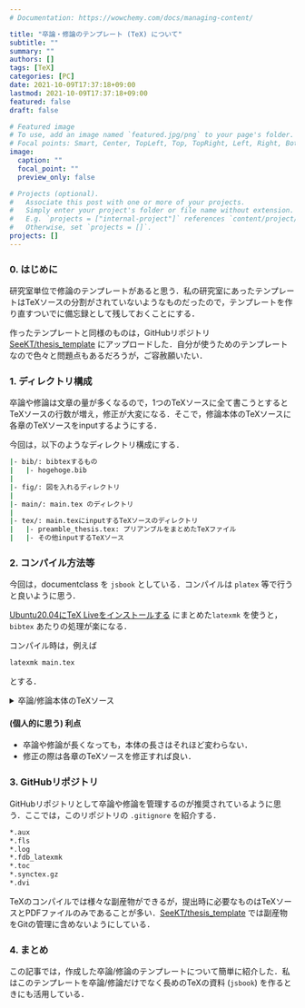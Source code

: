 ```yaml
---
# Documentation: https://wowchemy.com/docs/managing-content/

title: "卒論・修論のテンプレート (TeX) について"
subtitle: ""
summary: ""
authors: []
tags: [TeX]
categories: [PC]
date: 2021-10-09T17:37:18+09:00
lastmod: 2021-10-09T17:37:18+09:00
featured: false
draft: false

# Featured image
# To use, add an image named `featured.jpg/png` to your page's folder.
# Focal points: Smart, Center, TopLeft, Top, TopRight, Left, Right, BottomLeft, Bottom, BottomRight.
image:
  caption: ""
  focal_point: ""
  preview_only: false

# Projects (optional).
#   Associate this post with one or more of your projects.
#   Simply enter your project's folder or file name without extension.
#   E.g. `projects = ["internal-project"]` references `content/project/deep-learning/index.md`.
#   Otherwise, set `projects = []`.
projects: []
---
```


### 0. はじめに
研究室単位で修論のテンプレートがあると思う．私の研究室にあったテンプレートはTeXソースの分割がされていないようなものだったので，テンプレートを作り直すついでに備忘録として残しておくことにする．

作ったテンプレートと同様のものは，GitHubリポジトリ [SeeKT/thesis_template](https://github.com/SeeKT/thesis_template) にアップロードした．自分が使うためのテンプレートなので色々と問題点もあるだろうが，ご容赦願いたい．

### 1. ディレクトリ構成
卒論や修論は文章の量が多くなるので，1つのTeXソースに全て書こうとするとTeXソースの行数が増え，修正が大変になる．そこで，修論本体のTeXソースに各章のTeXソースをinputするようにする．

今回は，以下のようなディレクトリ構成にする．

```bash
|- bib/: bibtexするもの
|   |- hogehoge.bib
|
|- fig/: 図を入れるディレクトリ
|
|- main/: main.tex のディレクトリ
|
|- tex/: main.texにinputするTeXソースのディレクトリ
|   |- preamble_thesis.tex: プリアンブルをまとめたTeXファイル
|   |- その他inputするTeXソース
```

### 2. コンパイル方法等
今回は，documentclass を `jsbook` としている．コンパイルは `platex` 等で行うと良いように思う．

[Ubuntu20.04にTeX Liveをインストールする](https://tachibana-ai.netlify.app/post/ubuntu_tex/) にまとめた`latexmk` を使うと，`bibtex` あたりの処理が楽になる．

コンパイル時は，例えば

```bash
latexmk main.tex
```

とする．

<details>
<summary>卒論/修論本体のTeXソース</summary>

```tex
% 卒論/修論 テンプレート
\documentclass[a4j,report,dvipdfmx]{jsbook}
% 英語のときは
% \documentclass[a4j,report,english]{jsbook}

% preamble_thesis.tex を input
\input{../tex/preamble_thesis}
\begin{document}

%%%%%%%%%%%% Title %%%%%%%%%%%%
\input{../tex/title}
%%%%%%%%%%%%%%%%%%%%%%%%%%%%%%%

%%%%%%%%%%%% Table of Contents %%%%%%%%%%%%
\clearpage
\tableofcontents
\clearpage
\setcounter{page}{0}
\pagenumbering{arabic}
%%%%%%%%%%%%%%%%%%%%%%%%%%%%%%%%%%%%%%%%%%%

%%%%%%%%%%%% Chapter1 Introduction %%%%%%%%%%%%
\input{../tex/1_Intro}
%%%%%%%%%%%%%%%%%%%%%%%%%%%%%%%%%%%%%%%%%%%%%%%%

%%%%%%%%%%%% Chapter2 Preliminaries %%%%%%%%%%%%
\input{../tex/2_preliminaries}
%%%%%%%%%%%%%%%%%%%%%%%%%%%%%%%%%%%%%%%%%%%%%%%%

%%%%%%%%%%%% Chapter3 main1 %%%%%%%%%%%%
\input{../tex/3_main1}
%%%%%%%%%%%%%%%%%%%%%%%%%%%%%%%%%%%%%%%%

%%%%%%%%%%%% Chapter4 main2 %%%%%%%%%%%%
\input{../tex/4_main2}
%%%%%%%%%%%%%%%%%%%%%%%%%%%%%%%%%%%%%%%%

%%%%%%%%%%%% Chapter5 Conclusion %%%%%%%%%%%%
\input{../tex/5_conclusion}
%%%%%%%%%%%%%%%%%%%%%%%%%%%%%%%%%%%%%%%%%%%%%

%%%%%%%%%%%% Acknowledgement %%%%%%%%%%%%
\input{../tex/acknowledgement}
%%%%%%%%%%%%%%%%%%%%%%%%%%%%%%%%%%%%%%%%%

%%%%%%%%%%%% References %%%%%%%%%%%%
% 参考文献のスタイルファイル (hogehoge.bst)
\bibliographystyle{junsrt}
% 参考文献のbibtexファイル (main.texからの相対パスで指定, hogehoge.bib)
\bibliography{../bib/ref_circle,../bib/ref_triangle}
%%%%%%%%%%%%%%%%%%%%%%%%%%%%%%%%%%%%

\end{document}
```
</details>

#### (個人的に思う) 利点
- 卒論や修論が長くなっても，本体の長さはそれほど変わらない．
- 修正の際は各章のTeXソースを修正すれば良い．

### 3. GitHubリポジトリ
GitHubリポジトリとして卒論や修論を管理するのが推奨されているように思う．ここでは，このリポジトリの `.gitignore` を紹介する．

```txt
*.aux
*.fls
*.log
*.fdb_latexmk
*.toc
*.synctex.gz
*.dvi
```

TeXのコンパイルでは様々な副産物ができるが，提出時に必要なものはTeXソースとPDFファイルのみであることが多い．[SeeKT/thesis_template](https://github.com/SeeKT/thesis_template) では副産物をGitの管理に含めないようにしている．

### 4. まとめ
この記事では，作成した卒論/修論のテンプレートについて簡単に紹介した．私はこのテンプレートを卒論/修論だけでなく長めのTeXの資料 (`jsbook`) を作るときにも活用している．
